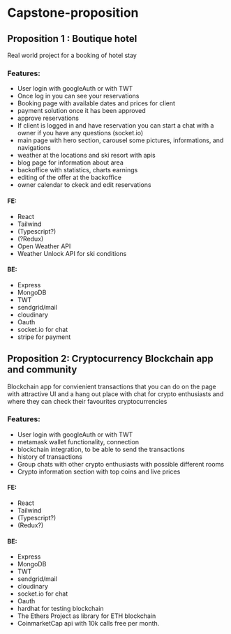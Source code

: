 # Capstone-proposition


## Proposition 1 : Boutique hotel
Real world project for a booking of hotel stay

### Features:
* User login with googleAuth or with TWT
* Once log in you can see your reservations
* Booking page with available dates and prices for client
* payment solution once it has been approved
* approve reservations
* If client is logged in and have reservation you can start a chat with a owner if you have any questions (socket.io)
* main page with hero section, carousel some pictures, informations, and navigations
* weather at the locations and ski resort with apis
* blog page for information about area
* backoffice with statistics, charts earnings
* editing of the offer at the backoffice
* owner calendar to ckeck and edit reservations

#### FE: 
- React
- Tailwind
- (Typescript?)
- (?Redux)
- Open Weather API
- Weather Unlock API for ski conditions

#### BE: 
- Express
- MongoDB
- TWT 
- sendgrid/mail 
- cloudinary
- Oauth
- socket.io for chat
- stripe for payment


## Proposition 2: Cryptocurrency Blockchain app and community
Blockchain app for convienient transactions that you can do on the page with attractive UI and a hang out place with chat for crypto enthusiasts and where they can check their favourites cryptocurrencies

### Features:
* User login with googleAuth or with TWT
* metamask wallet functionality, connection
* blockchain integration, to be able to send the transactions
* history of transactions
* Group chats with other crypto enthusiasts with possible different rooms
* Crypto information section with top coins and live prices

#### FE: 
- React
- Tailwind 
- (Typescript?)
- (Redux?)

#### BE: 
- Express
- MongoDB
- TWT 
- sendgrid/mail 
- cloudinary
- socket.io for chat
- Oauth
- hardhat for testing blockchain
- The Ethers Project as library for ETH blockchain
- CoinmarketCap api with 10k calls free per month.
